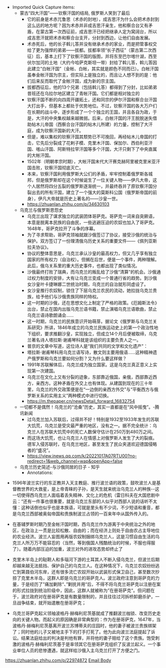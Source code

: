- Imported Quick Capture items:
    - 蒙古“四大汗国”——钦察汗国的结局, 俄罗斯人笑到了最后
        - 它的前身是术赤兀鲁思（术赤的封地），成吉思汗为什么会把术赤封到这么远的地方呢？因为术赤并非成吉思汗亲生，他和察合台又有矛盾，在蒙古第一次西征前，成吉思汗已经把继承人定为窝阔台，所以成吉思汗就把术赤和察合台支开，分封到西边，让他们自由发展。
        - 术赤死后，他的长子斡儿答并没有继承术赤的家业，而是把管事权交给了更为强悍的弟弟——拔都。拔都率领“长子西征”（蒙古第二次西征）后，基本上打下了钦察汗国的版图，并将东至巴尔喀什湖，西至伏尔加河的土地（大约今哈萨克斯坦一带）封给了斡儿答，斡儿答因此建立“白帐汗国”（金帐、白帐，其实就是颜色不同而已）。白帐汗国虽奉金帐汗国为宗主，但实际上是独立的，而且让人想不到的是：他们后来反而取代了金帐汗国，成为新的宗主国。
        - 拔都西征后，他的13个兄弟（包括斡儿答）都得到了分封，比如弟弟昔班还在乌拉尔地区建立了青帐汗国。它们都是相对独立的
        - 钦察汗国不断的向四周开疆拓土，还和同宗的伊尔汗国和察合台汗国大打出手，但基本上都处于优势地位。不过，钦察汗国的各大万户们在长期的战斗中，逐步形成了一个个独立的王国，并且各自为政，于是，大汗的中央集权越来越微弱。后来，白帐汗国的汗王脱脱迷失借助帖木儿帝国（西察合台汗国的帖木儿所建）的力量，控制了大汗庭，成为钦察汗国新的大汗。
        - 但是，难以集权的钦察汗国其颓势已不可挽回，再经帖木儿帝国的打击，它先后分裂成了花剌子模、克里木汗国、保加尔、西伯利亚汗国、喀山汗国、阿斯特拉罕汗国等多个汗国，大汗只剩下了中央直属的大帐汗国。
        - 1502年（明朝孝宗时期），大帐汗国末代大汗赛克赫阿里被克里米亚汗国击败，钦察汗国彻底灭亡。
        - 本来，钦察汗国利用俄罗斯大公们的矛盾，牢牢控制着俄罗斯各城邦，但是俄罗斯却在这个时候诞生了一位关键人物——伊凡大帝，这个人居然将四分五裂的俄罗斯逐渐统一，并最终吞并了原钦察汗国分裂出去的所有汗国，建立了一个强大的莫斯科公国（俄罗斯帝国的前身），伊凡大帝就是历史上著名的——沙皇一世。
        - https://zhuanlan.zhihu.com/p/34630103 
    - 乌克兰与俄罗斯恩怨史
        - 乌克兰出现了谋求独立的武装团体哥萨克。哥萨克一词来自突厥语，本意是脱离本民族的自由民，一些逃避压迫的农奴也加入了哥萨克。1648年，哥萨克拉开了斗争的序幕。
        - 为了寻求帮助，哥萨克领袖就跟沙俄签订了协议，接受沙俄的统治与保护。双方签订了一份理清俄乌历史关系的重要文件——《佩列亚斯拉夫协议》。
        - 协议的整体意思是，乌克兰承认沙皇的最高权力，但又几乎享有独立国家的所有权力（自治权）。但搁在后世，便是一个事件，两种理解。此后，俄乌关系里的重大历史事件，也都出现了类似情况。
        - 沙俄最终打败了瑞典，而乌克兰的叛乱给了沙俄“清算”的机会。沙俄通过权力制度的安排，大有让乌克兰变成一个普通行省的趋势。到沙俄女沙皇叶卡捷琳娜二世统治时期，乌克兰的自治就形同虚设了。
        - 女沙皇推行农奴制，锁住了下层乌克兰农民的流动，她拉拢乌克兰贵族，给予他们与沙俄贵族同样的特权。
        - 这一时期的沙俄，还在思想文化上制定了严格的政策。《厄姆斯法令》出台，禁止在国内出版乌克兰语书籍，禁止演唱乌克兰语歌曲，禁止乌克兰语诗歌朗诵会……
        - 这一时期，乌克兰的民族意识开始萌芽。据论文《俄罗斯与乌克兰关系研究》所讲，1846年成立的乌克兰民族运动史上的第一个政治性地下组织，要求推翻沙皇，实现独立，但成立14个月后便被取缔，乌克兰著名诗人塔拉斯·谢甫琴科就是该组织的主要负责人之一。
        - 普京的文章中写道，这位诗人是“我们共同的文学和文化遗产”：
        - 塔拉斯·谢甫琴科用乌克兰语写诗，散文则主要用俄语……这种精神遗产俄罗斯和乌克兰要如何分割？又为什么要这样做？
        - 1991年苏联解体后，乌克兰成为独立国家。这是乌克兰真正意义上实现第一次建国。
        - 乌克兰在文化上又有分裂的迹象，东部靠近俄国，亲俄，西部靠近西方，亲西方。这种矛盾在外交上也有体现。从建国到现在的三十年里，乌克兰的外交政策便是在“一边倒的亲西方外交”与“平衡西方与俄罗斯关系的实用主义”两种模式中进行切换。
        - https://m.thepaper.cn/newsDetail_forward_16832754 
    - 一切都不是偶然！乌克兰的“沧桑”历史，其实一直都是在“风中摇曳”。-腾讯新闻
        - 过乌克兰加入苏联后，过得并不好！特别是1932至1933年发生的苏联大饥荒，乌克兰是受灾最严重的地区，没有之一。据不完全统计：乌克兰人在苏联大饥荒中的死亡人数保守估计在250万到480万之间。
        - 而这场大饥荒，也让乌克兰人在情感上对俄罗斯人发生了大的裂痕。德军入侵苏联时，在乌克兰地区，甚至发生了民众夹道欢迎德国侵略者的“盛况”。
        - https://view.inews.qq.com/k/20221017A07RTU00?no-redirect=1&web_channel=wap&openApp=false 
    - 乌克兰历史简述-与沙俄同居的日子 - 知乎
        - Annotations:

* 1596年波兰实行的东正教并入天主教庭、推行波兰语的政策，鼓吹波兰人是基督教世界的大救星，是上帝青睐的子孙，是天生就来统治乌克兰人的种族--这一切使得西乌克兰人面临着丢失精神、文化上的危机（雷日科夫在大国悲剧中云：“还有一件事也很重要，就是乌克兰东部的人似乎对西部人说的话听不太懂：这种话倒也似乎也是本族语，可就是里头有不少词，不少短语和重音，都是乌克兰西部被奥匈帝国和贵族制波兰占领的一百来年中从国外传入的。

* 在基辅罗斯时期乃至金帐汗国时期，西乌克兰作为游离于中央统治之外的地区，在政治上一贯是比较松散、自由的；而在经济上则处于自由农占主导地位的农业经济。波兰人妄图用再版农奴制捆绑乌克兰人，这是习惯自由生活的乌克兰人所万万不能容忍的（当然，等到俄国人残酷统治的时候，不服也得服了）。随着内部压迫的加重，波兰对外的进攻态势却终止了

* 克里木半岛上的鞑靼人和多瑙河下游的土耳其人不断入侵乌克兰，但波兰后期却越来越无法抵挡、保护自己的乌克兰人。在这种情况下，乌克兰农奴纷纷逃亡到第聂伯河东岸，还有很多流亡农奴开始以武装形式保卫自己，甚至数次抄掠了克里木半岛，这群人即是乌克兰的哥萨克人。波兰政府注意到哥萨克的力量，于是经历了”痛加剿除“、”剿抚并用“后，不得不将乌克兰哥萨克以注册在案的形式拉拢到统治阶级中，因此，这群人就被称为”在册哥萨克“。但问题在于，波兰政府对在册哥萨克是有数量限制的，并且往往过河拆桥卸磨杀驴，一旦战争结束，就开始遣散在册哥萨克；

* 乌克兰哥萨克起义领袖波格丹·赫梅利尼茨基就成了推翻波兰枷锁、改变历史走向的关键人物。而起义的原因确是非常典型的：作为在册哥萨克，1647年，当波格丹·赫梅利尼茨基离开波兰苏博蒂夫的庄园时，他的妻子被波兰贵族绑架了；同时他的儿子又被地主手下的打手打死了。他为此向波兰法庭提起了诉讼。结果法庭给出的判决是判他有罪，并将他的妻子赔给了这个贵族。饱受刺激的波格丹·赫梅利尼茨基于是率领其它在册哥萨克组织了反波兰起义。一个事业单位人员的悲惨遭遇，就这样给沙俄入主乌克兰打开了方便之门。



https://zhuanlan.zhihu.com/p/22974872 [Email Body](https://files.todoist.com/5M0pbA09XF7cJeUYmtlNIa0AC6P4ePioVDBdVKGKEZDu2US7yzapA2fvcDVzE7d9/by/21878347/as/file.html)
